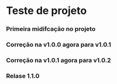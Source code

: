 # Teste de projeto

### Primeira midifcação no projeto


### Correção na v1.0.0 agora para v1.0.1

### Correção na v1.0.1 agora para v1.0.2

### Relase 1.1.0